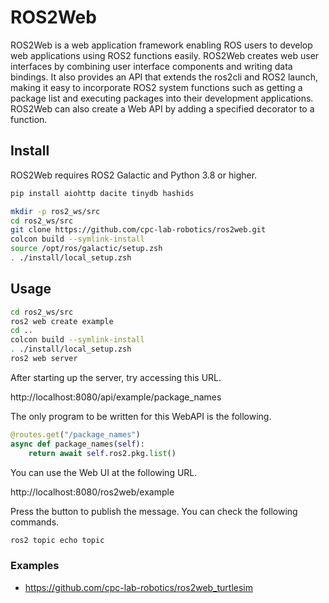 # ROS2Web

ROS2Web is a web application framework enabling ROS users to develop web applications using ROS2 functions easily. ROS2Web creates web user interfaces by combining user interface components and writing data bindings. It also provides an API that extends the ros2cli and ROS2 launch, making it easy to incorporate ROS2 system functions such as getting a package list and executing packages into their development applications. ROS2Web can also create a Web API by adding a specified decorator to a function.



## Install

ROS2Web requires ROS2 Galactic and Python 3.8 or higher.

```zsh
pip install aiohttp dacite tinydb hashids

mkdir -p ros2_ws/src
cd ros2_ws/src
git clone https://github.com/cpc-lab-robotics/ros2web.git
colcon build --symlink-install
source /opt/ros/galactic/setup.zsh
. ./install/local_setup.zsh
```

## Usage

```zsh
cd ros2_ws/src
ros2 web create example
cd ..
colcon build --symlink-install
. ./install/local_setup.zsh
ros2 web server
```

After starting up the server, try accessing this URL.

http://localhost:8080/api/example/package_names


The only program to be written for this WebAPI is the following.

```python
@routes.get("/package_names")
async def package_names(self):
    return await self.ros2.pkg.list()
```

You can use the Web UI at the following URL.

http://localhost:8080/ros2web/example


Press the button to publish the message.
You can check the following commands.

```zsh
ros2 topic echo topic
```


### Examples

- https://github.com/cpc-lab-robotics/ros2web_turtlesim
